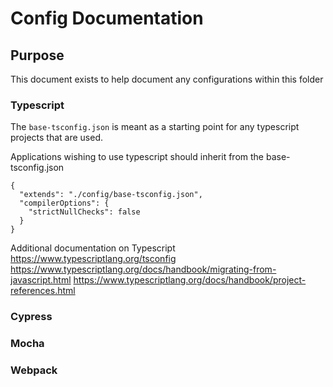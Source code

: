 # Config Documentation

## Purpose

This document exists to help document any configurations within this folder

### Typescript

The `base-tsconfig.json` is meant as a starting point for any typescript projects that are used.

Applications wishing to use typescript should inherit from the base-tsconfig.json

```
{
  "extends": "./config/base-tsconfig.json",
  "compilerOptions": {
    "strictNullChecks": false
  }
}
```

Additional documentation on Typescript
https://www.typescriptlang.org/tsconfig
https://www.typescriptlang.org/docs/handbook/migrating-from-javascript.html
https://www.typescriptlang.org/docs/handbook/project-references.html

### Cypress

### Mocha

### Webpack
